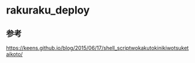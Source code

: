 # rakuraku_deploy

参考
-
https://keens.github.io/blog/2015/06/17/shell_scriptwokakutokinikiwotsuketaikoto/